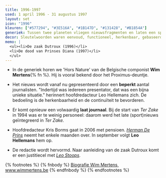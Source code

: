 ```yaml
---
title: 1996-1997
used: 1 april 1996 - 31 augustus 1997
layout: set
icon: "1996"
kleuren: ["#577294", "#3E516A", "#1B147D", "#131428", "#B1854A"]
generiek: Tussen twee planeten vliegen nieuwsfragmenten en laten een spoor na. Uiteindelijk kruisen de lijnen elkaar en komt het logo van Het Journaal of Ter Zake tevoorschijn.
decor: Sleutelwoorden waren eenvoud, functioneel, herkenbaar, gebaseerd op licht en diepte. Blauw domineert. Achter het anker is een wereldkaart te zien.
memo: |
  <ul><li>De zaak Dutroux (1996)</li>
  <li>De dood van Prinses Diana (1997)</li>
  </ul>
---
```


* In de generiek horen we 'Hors Nature' van de Belgische componist **Wim Mertens**{% fn %}. Hij is vooral bekend door het Proximus-deuntje.

* Het nieuws wordt vanaf nu gepresenteerd door een **beperkt** aantal journalisten. "Indertijd was iedereen presentator, dat was een bijna unieke situatie." herinnert hoofdredacteur Leo Hellemans zich. De bedoeling is de herkenbaarheid en de continuïteit te bevorderen.

* Er komt opnieuw een volwaardig **laat journaal**. Bij de start van <cite>Ter Zake</cite> in 1994 was er te weinig personeel: daarom werd het late (sport)nieuws geïntegreerd in <cite>Ter Zake<cite>.

* Hoofdredacteur Kris Borms gaat in 2006 met pensioen. <a href="/anker/herman-de-prins/"><em>Herman De Prins</em></a> neemt het enkele maanden over. In september volgt **Leo Hellemans** hem op.

* De redactie wordt hervormd. Naar aanleiding van de zaak Dutroux komt er een justitiecel met <a href="/anker/leo-stoops"><em>Leo Stoops</em></a>.

{% footnotes %}
{% fnbody %}
<a href="http://www.wimmertens.be/biography/" target="_blank">Biografie Wim Mertens, www.wimmertens.be</a>
{% endfnbody %}
{% endfootnotes %}
